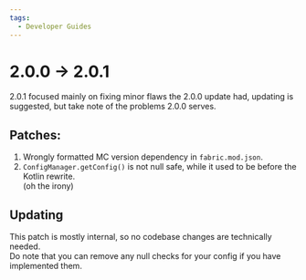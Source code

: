 ```yaml
---
tags:
  - Developer Guides
---
```

# 2.0.0 -> 2.0.1

2.0.1 focused mainly on fixing minor flaws the 2.0.0 update had, updating is suggested, but take note of the problems 2.0.0 serves.

## Patches:
1. Wrongly formatted MC version dependency in `fabric.mod.json`.
2. `ConfigManager.getConfig()` is not null safe, while it used to be before the Kotlin rewrite.  
   (oh the irony)

## Updating
This patch is mostly internal, so no codebase changes are technically needed.  
Do note that you can remove any null checks for your config if you have implemented them.